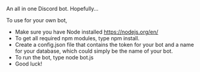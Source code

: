 An all in one Discord bot. Hopefully...

To use for your own bot,
* Make sure you have Node installed https://nodejs.org/en/
* To get all required npm modules, type npm install.
* Create a config.json file that contains the token for your bot and a name for your database, which could simply be the name of your bot.
* To run the bot, type node bot.js
* Good luck!
